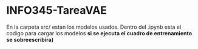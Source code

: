 # INFO345-TareaVAE

En la carpeta src/ estan los modelos usados. Dentro del .ipynb esta el codigo para cargar los modelos **si se ejecuta el cuadro de entrenamiento se sobreescribira)**
